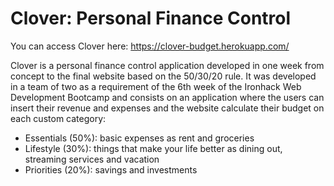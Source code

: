 # Clover: Personal Finance Control

You can access Clover here: https://clover-budget.herokuapp.com/

Clover is a personal finance control application developed in one week from concept to the final website based on the 50/30/20 rule. It was developed in a team of two as a requirement of the 6th week of the Ironhack Web Development Bootcamp and consists on an application where the users can insert their revenue and expenses and the website calculate their budget on each custom category: <br/>
<ul>
  <li>Essentials (50%): basic expenses as rent and groceries</li>
  <li>Lifestyle (30%): things that make your life better as dining out, streaming services and vacation</li>
  <li>Priorities (20%): savings and investments</li>
</ul>

